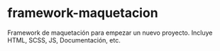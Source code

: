# framework-maquetacion
Framework de maquetación para empezar un nuevo proyecto. Incluye HTML, SCSS, JS, Documentación, etc.
